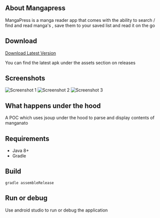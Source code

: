 ## About Mangapress

MangaPress is a manga reader app that comes with the ability to search / find and read manga's , save them to your saved list and read it on the go


## Download

[Download Latest Version](https://github.com/sebinpj/mangapress/releases)

You can find the latest apk under the assets section on releases

## Screenshots

![Screenshot 1](https://i.postimg.cc/bJQgtCFH/mangapress-1.jpg
 "Screenshot 1")
![Screenshot 2](https://i.postimg.cc/3RM9W59x/mangapress-2.jpg
 "Screenshot 2")
![Screenshot 3](https://i.postimg.cc/vmx3QHrK/mangapress-3.jpg
 "Screenshot 3")


## What happens under the hood

A POC which uses jsoup under the hood to parse and display contents of manganato

## Requirements

- Java 8+
- Gradle

## Build

```
gradle assembleRelease
```

## Run or debug

Use android studio to run or debug the application

